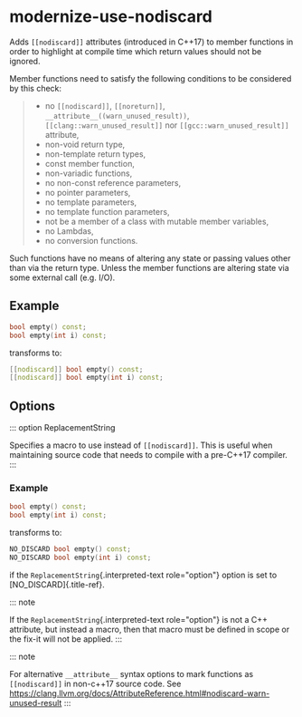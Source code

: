 # modernize-use-nodiscard

Adds `[[nodiscard]]` attributes (introduced in C++17) to member
functions in order to highlight at compile time which return values
should not be ignored.

Member functions need to satisfy the following conditions to be
considered by this check:

> - no `[[nodiscard]]`, `[[noreturn]]`,
>   `__attribute__((warn_unused_result))`,
>   `[[clang::warn_unused_result]]` nor `[[gcc::warn_unused_result]]`
>   attribute,
> - non-void return type,
> - non-template return types,
> - const member function,
> - non-variadic functions,
> - no non-const reference parameters,
> - no pointer parameters,
> - no template parameters,
> - no template function parameters,
> - not be a member of a class with mutable member variables,
> - no Lambdas,
> - no conversion functions.

Such functions have no means of altering any state or passing values
other than via the return type. Unless the member functions are altering
state via some external call (e.g. I/O).

## Example

```c++
bool empty() const;
bool empty(int i) const;
```

transforms to:

```c++
[[nodiscard]] bool empty() const;
[[nodiscard]] bool empty(int i) const;
```

## Options

::: option
ReplacementString

Specifies a macro to use instead of `[[nodiscard]]`. This is useful when
maintaining source code that needs to compile with a pre-C++17 compiler.
:::

### Example

```c++
bool empty() const;
bool empty(int i) const;
```

transforms to:

```c++
NO_DISCARD bool empty() const;
NO_DISCARD bool empty(int i) const;
```

if the `ReplacementString`{.interpreted-text role="option"} option is
set to [NO_DISCARD]{.title-ref}.

::: note

If the `ReplacementString`{.interpreted-text role="option"} is not a C++
attribute, but instead a macro, then that macro must be defined in scope
or the fix-it will not be applied.
:::

::: note

For alternative `__attribute__` syntax options to mark functions as
`[[nodiscard]]` in non-c++17 source code. See
<https://clang.llvm.org/docs/AttributeReference.html#nodiscard-warn-unused-result>
:::
